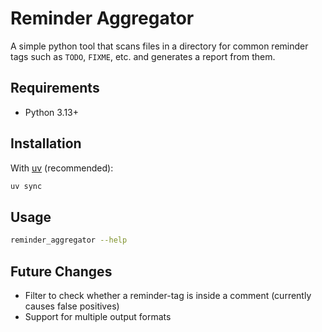 # Reminder Aggregator

A simple python tool that scans files in a directory for common reminder tags such as `TODO`, `FIXME`, etc. and generates a report from them.

## Requirements

- Python 3.13+

## Installation

With [uv](https://docs.astral.sh/uv/getting-started/installation/) (recommended):

```bash
uv sync
```

## Usage

```bash
reminder_aggregator --help
```

## Future Changes

- Filter to check whether a reminder-tag is inside a comment (currently causes false positives)
- Support for multiple output formats
